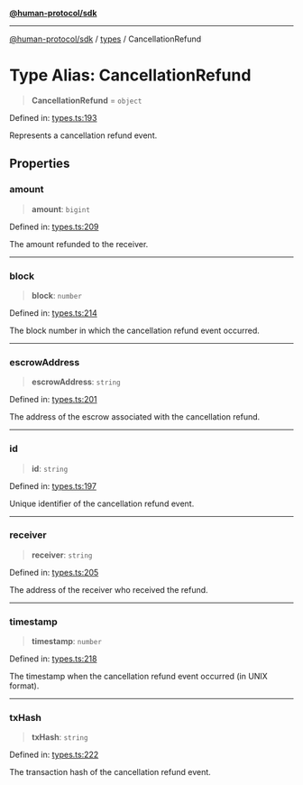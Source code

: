 [**@human-protocol/sdk**](../../README.md)

***

[@human-protocol/sdk](../../modules.md) / [types](../README.md) / CancellationRefund

# Type Alias: CancellationRefund

> **CancellationRefund** = `object`

Defined in: [types.ts:193](https://github.com/humanprotocol/human-protocol/blob/d67d122403122f60659ce3c7e533ed3853fb3730/packages/sdk/typescript/human-protocol-sdk/src/types.ts#L193)

Represents a cancellation refund event.

## Properties

### amount

> **amount**: `bigint`

Defined in: [types.ts:209](https://github.com/humanprotocol/human-protocol/blob/d67d122403122f60659ce3c7e533ed3853fb3730/packages/sdk/typescript/human-protocol-sdk/src/types.ts#L209)

The amount refunded to the receiver.

***

### block

> **block**: `number`

Defined in: [types.ts:214](https://github.com/humanprotocol/human-protocol/blob/d67d122403122f60659ce3c7e533ed3853fb3730/packages/sdk/typescript/human-protocol-sdk/src/types.ts#L214)

The block number in which the cancellation refund event occurred.

***

### escrowAddress

> **escrowAddress**: `string`

Defined in: [types.ts:201](https://github.com/humanprotocol/human-protocol/blob/d67d122403122f60659ce3c7e533ed3853fb3730/packages/sdk/typescript/human-protocol-sdk/src/types.ts#L201)

The address of the escrow associated with the cancellation refund.

***

### id

> **id**: `string`

Defined in: [types.ts:197](https://github.com/humanprotocol/human-protocol/blob/d67d122403122f60659ce3c7e533ed3853fb3730/packages/sdk/typescript/human-protocol-sdk/src/types.ts#L197)

Unique identifier of the cancellation refund event.

***

### receiver

> **receiver**: `string`

Defined in: [types.ts:205](https://github.com/humanprotocol/human-protocol/blob/d67d122403122f60659ce3c7e533ed3853fb3730/packages/sdk/typescript/human-protocol-sdk/src/types.ts#L205)

The address of the receiver who received the refund.

***

### timestamp

> **timestamp**: `number`

Defined in: [types.ts:218](https://github.com/humanprotocol/human-protocol/blob/d67d122403122f60659ce3c7e533ed3853fb3730/packages/sdk/typescript/human-protocol-sdk/src/types.ts#L218)

The timestamp when the cancellation refund event occurred (in UNIX format).

***

### txHash

> **txHash**: `string`

Defined in: [types.ts:222](https://github.com/humanprotocol/human-protocol/blob/d67d122403122f60659ce3c7e533ed3853fb3730/packages/sdk/typescript/human-protocol-sdk/src/types.ts#L222)

The transaction hash of the cancellation refund event.
